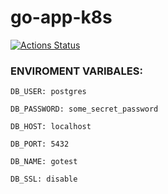 # go-app-k8s

[![Actions Status](https://github.com/qwertmax/go-app-k8s/workflows/Docker-Image-CI/badge.svg)](https://github.com/qwertmax/go-app-k8s/actions)

### ENVIROMENT VARIBALES:

`DB_USER: postgres`

`DB_PASSWORD: some_secret_password`

`DB_HOST: localhost`

`DB_PORT: 5432`

`DB_NAME: gotest`

`DB_SSL: disable`

